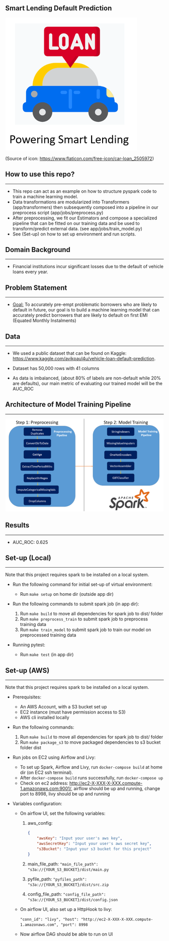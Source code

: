 ## Smart Lending Default Prediction

![Screenshot](docs/images/project_icon.PNG)

(Source of icon: https://www.flaticon.com/free-icon/car-loan_2505972)

## How to use this repo?
---
* This repo can act as an example on how to structure pyspark code to train a machine learning model.
* Data transformations are modularized into Transformers (app/transformers) then subsequently composed into a pipeline in our preprocess script (app/jobs/preprocess.py)
* After preprocessing, we fit our Estimators and compose a specialized pipeline that can be fitted on our training data and be used to transform/predict external data. (see app/jobs/train_model.py)
* See (Set-up) on how to set up environment and run scripts.


## Domain Background
---

* Financial institutions incur significant losses due to the default of vehicle loans every year.

  
## Problem Statement
---

* <ins>Goal:</ins> To accurately pre-empt problematic borrowers who are likely to default in future, our goal is to build a machine learning model that can accurately predict borrowers that are likely to default on first EMI (Equated Monthly Instalments)


## Data
---
* We used a public dataset that can be found on Kaggle: https://www.kaggle.com/avikpaul4u/vehicle-loan-default-prediction.

* Dataset has 50,000 rows with 41 columns

* As data is imbalanced, (about 80% of labels are non-default while 20% are defaults), our main metric of evaluating our trained model will be the AUC_ROC


## Architecture of Model Training Pipeline
---
![Screenshot](docs/images/modelling_architecture.PNG)


## Results
---
* AUC_ROC: 0.625

## Set-up (Local)
---
Note that this project requires spark to be installed on a local system. 

* Run the following command for initial set-up of virtual environment:
    * Run ```make setup``` on home dir (outside app dir)

* Run the following commands to submit spark job (in app dir):  
    1. Run ```make build``` to move all dependencies for spark job to dist/ folder
    2. Run ```make preprocess_train``` to submit spark job to preprocess training data
    3. Run ```make train_model``` to submit spark job to train our model on preprocessed training data

* Running pytest:  
    * Run ```make test``` (in app dir)

## Set-up (AWS)
---
Note that this project requires spark to be installed on a local system. 

* Prerequisites:
    * An AWS Account, with a S3 bucket set up
    * EC2 instance (must have permission access to S3)
    * AWS cli installed locally


* Run the following commands:  
    1. Run ```make build``` to move all dependencies for spark job to dist/ folder
    2. Run ```make package_s3``` to move packaged dependencies to s3 bucket folder dist

* Run jobs on EC2 using Airflow and Livy:  
    * To set up Spark, Airflow and Livy, run ```docker-compose build``` at home dir (on EC2 ssh terminal).
    * After ```docker-compose build``` runs successfully, run ```docker-compose up```
    * Check on ec2 address: http://ec2-X-XXX-X-XXX.compute-1.amazonaws.com:9001/, airflow should be up and running, change port to 8998, livy should be up and running

* Variables configuration:

    * On airflow UI, set the following variables:
        1. aws_config:
            ```json
            {
                "awsKey": "Input your user's aws key",
                "awsSecretKey": "Input your user's aws secret key",
                "s3Bucket": "Input your s3 bucket for this project"
            }
            ```
        
        2. main_file_path:
            ```"main_file_path": "s3a://{YOUR_S3_BUCKET}/dist/main.py```

        3. pyfile_path:
            ```"pyfiles_path": "s3a://{YOUR_S3_BUCKET}/dist/src.zip``` 

        4. config_file_path:
            ```"config_file_path": "s3a://{YOUR_S3_BUCKET}/dist/config.json``` 

    * On airflow UI, also set up a HttpHook to livy:

        ```"conn_id": "livy", "host": "http://ec2-X-XXX-X-XXX.compute-1.amazonaws.com", "port": 8998```

    * Now airflow DAG should be able to run on UI 